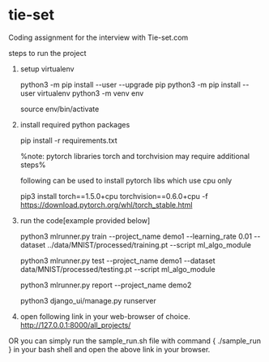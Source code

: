 # tie-set
Coding assignment for the interview with Tie-set.com


steps to run the project

1. setup virtualenv

    python3 -m pip install --user --upgrade pip
    python3 -m pip install --user virtualenv
    python3 -m venv env

    source env/bin/activate

2. install required python packages

    pip install -r requirements.txt

    %note: pytorch libraries torch and torchvision may require additional steps%

    following can be used to install pytorch libs which use cpu only
    
    pip3 install torch==1.5.0+cpu torchvision==0.6.0+cpu -f https://download.pytorch.org/whl/torch_stable.html

3. run the code[example provided below]

    python3 mlrunner.py train --project_name demo1 --learning_rate 0.01 --dataset ../data/MNIST/processed/training.pt --script ml_algo_module

    python3 mlrunner.py test --project_name demo1 --dataset data/MNIST/processed/testing.pt --script ml_algo_module
    
    python3 mlrunner.py report --project_name demo2
    
    python3 django_ui/manage.py runserver

4. open following link in your web-browser of choice.
        http://127.0.0.1:8000/all_projects/


OR you can simply run the sample_run.sh file with command { ./sample_run } in your bash shell and open the above link in your browser.
